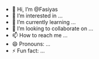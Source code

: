 - 👋 Hi, I’m @Fasiyas
- 👀 I’m interested in ...
- 🌱 I’m currently learning ...
- 💞️ I’m looking to collaborate on ...
- 📫 How to reach me ...
- 😄 Pronouns: ...
- ⚡ Fun fact: ...

<!---
Fasihas/Fasihas is a ✨ special ✨ repository because its `README.md` (this file) appears on your GitHub profile.
You can click the Preview link to take a look at your changes.
--->
